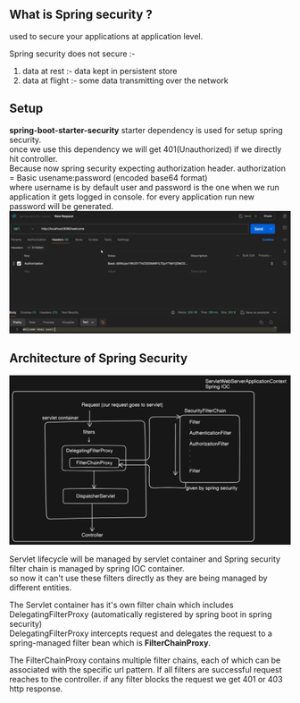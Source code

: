 ## What is Spring security ?
used to secure your applications at application level.

Spring security does not secure :-<br/>
1. data at rest :- data kept in persistent store
2. data at flight :- some data transmitting over the network

## Setup
**spring-boot-starter-security** starter dependency is used for setup spring security.<br/>
once we use this dependency we will get 401(Unauthorized) if we directly hit controller.<br/>
Because now spring security expecting authorization header. authorization = Basic usename:password (encoded base64 format)<br/>
where username is by default user and password is the one when we run application it gets logged in console. for every application run new password will be generated.
![img.png](img.png)

## Architecture of Spring Security

![spring_security_filter_chain_architecture.png](spring_security_filter_chain_architecture.png)

Servlet lifecycle will be managed by servlet container and Spring security filter chain is managed by spring IOC container.<br/>
so now it can't use these filters directly as they are being managed by different entities.

The Servlet container has it's own filter chain which includes DelegatingFilterProxy (automatically registered by spring boot in spring security)<br/>
DelegatingFilterProxy intercepts request and delegates the request to a spring-managed filter bean which is **FilterChainProxy**.

The FilterChainProxy contains multiple filter chains, each of which can be associated with the specific url pattern.
If all filters are successful request reaches to the controller. if any filter blocks the request we get 401 or 403 http response.

